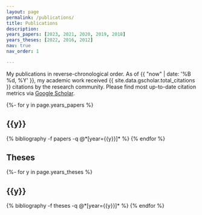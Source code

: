 ```yaml
---
layout: page
permalink: /publications/
title: Publications
description:
years_papers: [2023, 2021, 2020, 2019, 2018]
years_theses: [2022, 2016, 2012]
nav: true
nav_order: 1

---
```


<!-- _pages/publications.md -->

<div class="publications">

My publications in reverse-chronological order. As of {{ "now" | date: '%B %d, %Y' }}, my academic work received {{ site.data.gscholar.total_citations }} citations by the research community. Please find most up-to-date citation metrics via <a href="https://gscholar.patrickkastner.de">Google Scholar</a>.





{%- for y in page.years_papers %}
  <h2 class="year">{{y}}</h2>
  {% bibliography -f papers -q @*[year={{y}}]* %}
{% endfor %}

<h2>Theses</h2>

{%- for y in page.years_theses %}
  <h2 class="year">{{y}}</h2>
  {% bibliography -f theses -q @*[year={{y}}]* %}
{% endfor %}